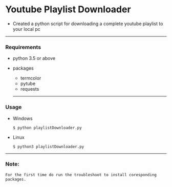 # Youtube Playlist Downloader

* Created a python script for downloading a complete youtube playlist to your local pc

---

### Requirements

* python 3.5 or above
* packages

  * termcolor
  * pytube
  * requests

  ---

### Usage

* Windows

  ```
  $ python playlistDownloader.py
  ```
* Linux

  ```
  $ python3 playlistDownloader.py
  ```

---

### Note:

    For the first time do run the troubleshoot to install coresponding packages.
